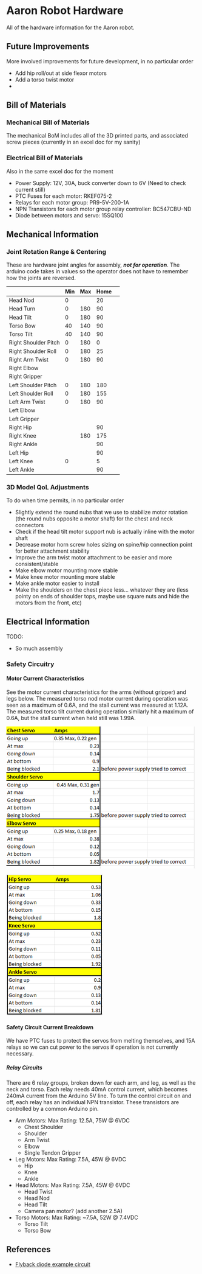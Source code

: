 # Aaron Robot Hardware
All of the hardware information for the Aaron robot.

## Future Improvements
More involved improvements for future development, in no particular order
 - Add hip roll/out at side flexor motors
 - Add a torso twist motor
 - 


## Bill of Materials

### Mechanical Bill of Materials
The mechanical BoM includes all of the 3D printed parts, and associated screw pieces (currently in an excel doc for my sanity)



### Electrical Bill of Materials
Also in the same excel doc for the moment

 - Power Supply: 12V, 30A, buck converter down to 6V (Need to check current still)
 - PTC Fuses for each motor: RKEF075-2
 - Relays for each motor group: PR9-5V-200-1A
 - NPN Transistors for each motor group relay controller: BC547CBU-ND
 - Diode between motors and servo: 15SQ100



## Mechanical Information

### Joint Rotation Range & Centering
These are hardware joint angles for assembly, ***not for operation***. The arduino code takes in values so the operator does not have to remember how the joints are reversed.

|                      | Min | Max | Home |   |
|----------------------|-----|-----|------|---|
| Head Nod             | 0   |     | 20   |   |
| Head Turn            | 0   | 180 | 90   |   |
| Head Tilt            | 0   | 180 | 90   |   |
| Torso Bow            | 40  | 140 | 90   |   |
| Torso Tilt           | 40  | 140 | 90   |   |
| Right Shoulder Pitch | 0   | 180 | 0    |   |
| Right Shoulder Roll  | 0   | 180 | 25   |   |
| Right Arm Twist      | 0   | 180 | 90   |   |
| Right Elbow          |     |     |      |   |
| Right Gripper        |     |     |      |   |
| Left Shoulder Pitch  | 0   | 180 | 180  |   |
| Left Shoulder Roll   | 0   | 180 | 155  |   |
| Left Arm Twist       | 0   | 180 | 90   |   |
| Left Elbow           |     |     |      |   |
| Left Gripper         |     |     |      |   |
| Right Hip            |     |     | 90   |   |
| Right Knee           |     | 180 | 175  |   |
| Right Ankle          |     |     | 90   |   |
| Left Hip             |     |     | 90   |   |
| Left Knee            | 0   |     | 5    |   |
| Left Ankle           |     |     | 90   |   |

### 3D Model QoL Adjustments
To do when time permits, in no particular order
 - Slightly extend the round nubs that we use to stabilize motor rotation (the round nubs opposite a motor shaft) for the chest and neck connectors
 - Check if the head tilt motor support nub is actually inline with the motor shaft
 - Decrease motor horn screw holes sizing on spine/hip connection point for better attachment stability
 - Improve the arm twist motor attachment to be easier and more consistent/stable
 - Make elbow motor mounting more stable
 - Make knee motor mounting more stable
 - Make ankle motor easier to install
 - Make the shoulders on the chest piece less... whatever they are (less pointy on ends of shoulder tops, maybe use square nuts and hide the motors from the front, etc)



## Electrical Information
TODO:
 - So much assembly


### Safety Circuitry


#### Motor Current Characteristics

See the motor current characteristics for the arms (without gripper) and legs below. The measured torso nod motor current during operation was seen as a maximum of 0.6A, and the stall current was measured at 1.12A. The measured torso tilt current during operation similarly hit a maximum of 0.6A, but the stall current when held still was 1.99A.

![Downward, upward, idle, and when blocked max current ratings for each of the arm motors](res/ArmCurrentRatings.png?raw=true "Arm Current Ratings")

![Downward, upward, idle, and when blocked max current ratings for each of the leg motors](res/LegCurrentRatings.png?raw=true "Leg Current Ratings")




#### Safety Circuit Current Breakdown
We have PTC fuses to protect the servos from melting themselves, and 15A relays so we can cut power to the servos if operation is not currently necessary.


##### Relay Circuits
There are 6 relay groups, broken down for each arm, and leg, as well as the neck and torso. Each relay needs 40mA control current, which becomes 240mA current from the Arduino 5V line. To turn the control circuit on and off, each relay has an individual NPN transistor. These transistors are controlled by a common Arduino pin.

 - Arm Motors: Max Rating: 12.5A, 75W @ 6VDC
    - Chest Shoulder
    - Shoulder
    - Arm Twist
    - Elbow
    - Single Tendon Gripper
 - Leg Motors: Max Rating: 7.5A, 45W @ 6VDC
    - Hip
    - Knee
    - Ankle
 - Head Motors: Max Rating: 7.5A, 45W @ 6VDC
    - Head Twist
    - Head Nod
    - Head Tilt
    - Camera pan motor? (add another 2.5A)
 - Torso Motors: Max Rating: ~7.5A, 52W @ 7.4VDC
    - Torso Tilt
    - Torso Bow



## References
 - [Flyback diode example circuit](https://blog.mbedded.ninja/electronics/components/relays/)